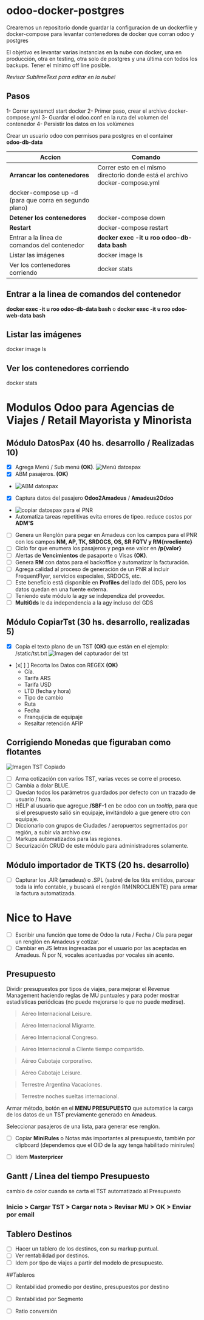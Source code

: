 # odoo-docker-postgres

Crearemos un repositorio donde guardar la configuracion de un dockerfile y docker-compose para levantar contenedores de docker que corran odoo y postgres

El objetivo es levantar varias instancias en la nube con docker, una en producción, otra en testing, otra solo de postgres y una última con todos los backups.  Tener el mínimo off line posible.

*Revisar SublimeText para editar en la nube!*


## Pasos
1- Correr systemctl start docker
2- Primer paso, crear el archivo docker-compose.yml
3- Guardar el odoo.conf en la ruta del volumen del contenedor
4- Persistir los datos en los volúmenes

Crear un usuario odoo con permisos para postgres en el container  
**odoo-db-data**

|Accion|Comando|
|--|--|
|**Arrancar los contenedores** | Correr esto en el mismo directorio donde está el archivo docker-compose.yml
docker-compose up -d (para que corra en segundo plano)|
| **Detener los contenedores** | docker-compose down |
| **Restart** | docker-compose restart |
| Entrar a la linea de comandos del contenedor | **docker exec -it u roo odoo-db-data bash** | 
| Listar las imágenes | docker image ls |
| Ver los contenedores corriendo | docker stats |

## Entrar a la linea de comandos del contenedor

**docker exec -it u roo odoo-db-data bash** 
o 
**docker exec -it u roo odoo-web-data bash** 

## Listar las imágenes
docker image ls

## Ver los contenedores corriendo
docker stats

# Modulos Odoo para Agencias de Viajes / Retail Mayorista y Minorista

## Módulo DatosPax (40 hs. desarrollo / Realizadas 10)
- [x] Agrega Menú / Sub menú **(OK)**.
![Menú datospax](https://github.com/MarcoCenturion/odoo-docker-postgres/static/datospax1.jpg)
- [x] ABM pasajeros. **(OK)**
- ![ABM datospax](https://github.com/MarcoCenturion/odoo-docker-postgres/static/datospax2.jpg)
- [x] Captura datos del pasajero **Odoo2Amadeus** / **Amadeus2Odoo** 
- ![copiar datospax para el PNR](https://github.com/MarcoCenturion/odoo-docker-postgres/static/datospax3.jpg)
- Automatiza tareas repetitivas evita errores de tipeo.  reduce costos por **ADM'S**
- [ ] Genera un Renglón para pegar en Amadeus con los campos para el PNR con los campos **NM, AP, TK, SRDOCS, OS, SR FQTV y RM{nrocliente}**
- [ ] Ciclo for que enumera los pasajeros y pega ese valor en **/p{valor}**
- [ ] Alertas de **Vencimientos** de pasaporte o Visas **(OK)**.
- [ ] Genera **RM** con datos para el backoffice y automatizar la facturación.
- [ ] Agrega calidad al proceso de generación de un PNR al incluir FrequentFlyer, servicios especiales, SRDOCS, etc.
- [ ] Este beneficio está disponible en **Profiles** del lado del GDS, pero los datos quedan en una fuente externa.  
- [ ] Teniendo este módulo la agy se independiza del proveedor.
- [ ] **MultiGds** le da independencia a la agy incluso del GDS

## Módulo CopiarTst (30 hs. desarrollo, realizadas 5)
- [x] Copia el texto plano de un TST **(OK)** que están en el ejemplo: /static/tst.txt
![Imagen del capturador del tst](https://github.com/MarcoCenturion/odoo-docker-postgres/static/tst2.jpg)
- [x[ ] ] Recorta los Datos con REGEX **(OK)**
    + Cía. 
    + Tarifa ARS
    + Tarifa USD
    + LTD (fecha y hora)
    + Tipo de cambio
    + Ruta 
    + Fecha
    + Franqujicia de equipaje
    + Resaltar retención AFIP

## Corrigiendo Monedas que figuraban como flotantes
![Imagen TST Copiado](https://github.com/MarcoCenturion/odoo-docker-postgres/static/tst1.jpg)
- [ ] Arma cotización con varios TST, varias veces se corre el proceso.
- [ ] Cambia a dolar BLUE.
- [ ] Quedan todos los parámetros guardados por defecto con un trazado de usuario / hora.
- [ ] HELP al usuario que agregue **/SBF-1** en be odoo con un *tooltip*, para que si el presupuesto salió sin equipaje, invitándolo a gue genere otro con equipaje.
- [ ] Diccionario con grupos de Ciudades / aeropuertos segmentados por región, a subir vía archivo csv.
- [ ] Markups automatizados para las regiones.
- [ ] Securización CRUD de este módulo para administradores solamente.

## Módulo importador de TKTS (20 hs. desarrollo)
- [ ] Capturar los .AIR (amadeus) o .SPL (sabre) de los tkts emitidos, parcear toda la info contable, y buscará el renglón RM{NROCLIENTE} para armar la factura automatizada. 

# Nice to Have
- [ ] Escribir una función que tome de Odoo la ruta / Fecha / Cía para pegar un renglón en Amadeus y cotizar.
- [ ] Cambiar en JS letras ingresadas por el usuario por las aceptadas en Amadeus. Ñ por N, vocales acentuadas por vocales sin acento.

## Presupuesto
Dividir presupuestos por tipos de viajes, para mejorar el Revenue Management haciendo reglas de MU puntuales y para poder mostrar estadísticas periódicas (no puede mejorarse lo que no puede medirse).

> Aéreo Internacional Leisure.

> Aéreo Internacional Migrante.

> Aéreo Internacional Congreso.

> Aéreo Internacional a Cliente tiempo compartido.

> Aéreo Cabotaje corporativo.

> Aéreo Cabotaje Leisure.

> Terrestre Argentina Vacaciones.

> Terrestre noches sueltas internacional.
 

Armar método, botón en el **MENU PRESUPUESTO** que automatice la carga de los datos de un TST previamente generado en Amadeus.  

Seleccionar pasajeros de una lista, para generar ese renglón.

- [ ] Copiar **MiniRules** o Notas más importantes al presupuesto, también por clipboard (dependemos que el OID de la agy tenga habilitado minirules)

- [ ] Idem **Masterpricer**

## Gantt / Linea del tiempo Presupuesto
cambio de color cuando se carta el TST automatizado al Presupuesto

### Inicio > Cargar TST > Cargar nota > Revisar MU > OK > Enviar por email


## Tablero Destinos
- [ ] Hacer un tablero de los destinos, con su markup puntual.
- [ ] Ver rentabilidad por destinos.
- [ ] Idem por tipo de viajes a partir del modelo de presupuesto.

##Tableros
- [ ] Rentabilidad promedio por destino, presupuestos por destino
- [ ] Rentabilidad por Segmento
- [ ] Ratio conversión




